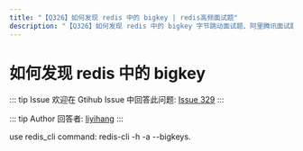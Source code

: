```yaml
---
title: "【Q326】如何发现 redis 中的 bigkey | redis高频面试题"
description: "【Q326】如何发现 redis 中的 bigkey 字节跳动面试题、阿里腾讯面试题、美团小米面试题。"
---
```


# 如何发现 redis 中的 bigkey

::: tip Issue
欢迎在 Gtihub Issue 中回答此问题: [Issue 329](https://github.com/shfshanyue/Daily-Question/issues/329)
:::

::: tip Author
回答者: [liyihang](https://github.com/liyihang)
:::

use redis_cli command: redis-cli -h -a --bigkeys.
